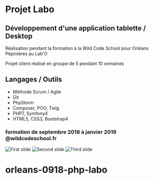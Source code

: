 # Projet Labo

## Développement d'une application tablette / Desktop
Réalisation pendant la formation à la Wild Code School pour Orléans Pépinières au Lab'O

Projet client réalisé en groupe de 5 pendant 10 semaines


## Langages / Outils

- Méthode Scrum / Agile
- Git
- PhpStorm
- Composer, POO, Twig
- PHP7, Symfony4
- HTML5, CSS3, Bootstrap4

### formation de septembre 2018 à janvier 2019 @wildcodeschool.fr



<img class="d-block w-100" src="https://i.goopics.net/Rj8OZ.png" alt="First slide">
<img class="d-block w-100" src="https://i.goopics.net/7oYxQ.png" alt="Second slide">
<img class="d-block w-100" src="https://i.goopics.net/Aqmk3.png" alt="Third slide">






# orleans-0918-php-labo
